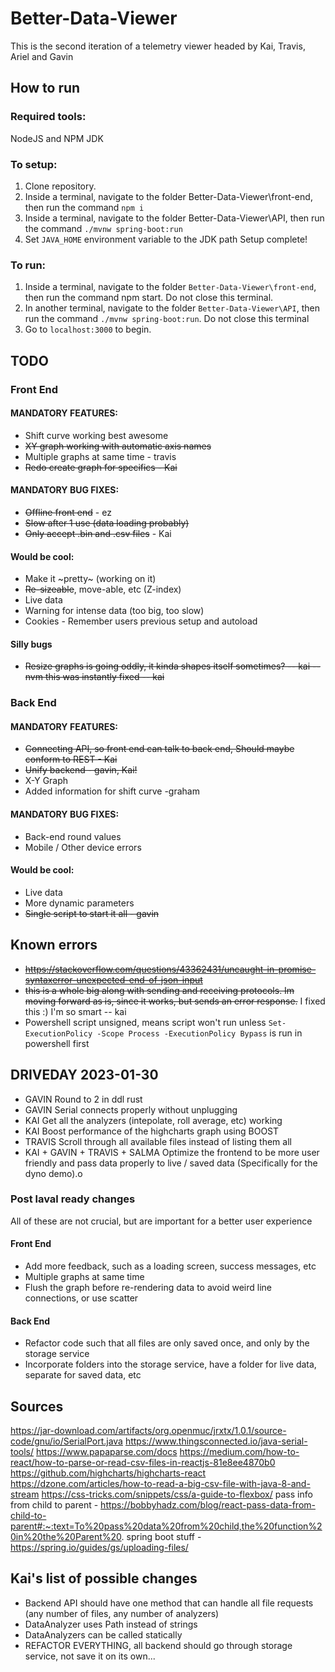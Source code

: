 # Better-Data-Viewer
This is the second iteration of a telemetry viewer headed by Kai, Travis, Ariel and Gavin

## How to run
### Required tools:

NodeJS and NPM
JDK

### To setup:

1. Clone repository.
2. Inside a terminal, navigate to the folder Better-Data-Viewer\front-end, then run the command `npm i`
3. Inside a terminal, navigate to the folder Better-Data-Viewer\API, then run the command `./mvnw spring-boot:run`
4. Set `JAVA_HOME` environment variable to the JDK path
Setup complete!

### To run:

1. Inside a terminal, navigate to the folder `Better-Data-Viewer\front-end`, then run the command npm start. Do not close this terminal.
2. In another terminal, navigate to the folder `Better-Data-Viewer\API`, then run the command `./mvnw spring-boot:run`. Do not close this terminal
3. Go to `localhost:3000` to begin.

## TODO

### Front End
#### MANDATORY FEATURES:
- Shift curve working best awesome
- ~~XY graph working with automatic axis names~~
- Multiple graphs at same time - travis
- ~~Redo create graph for specifics - Kai~~

#### MANDATORY BUG FIXES:
- ~~Offline front end~~ - ez
- ~~Slow after 1 use (data loading probably)~~
- ~~Only accept .bin and .csv files~~ - Kai

#### Would be cool:
- Make it ~pretty~ (working on it)
- ~~Re-sizeable~~, move-able, etc (Z-index)
- Live data
- Warning for intense data (too big, too slow)
- Cookies - Remember users previous setup and autoload

#### Silly bugs
- ~~Resize graphs is going oddly, it kinda shapes itself sometimes? -- kai -- nvm this was instantly fixed -- kai~~

### Back End
#### MANDATORY FEATURES:
- ~~Connecting API, so front end can talk to back end, Should maybe conform to REST - Kai~~
- ~~Unify backend - gavin, Kai!~~
- X-Y Graph
- Added information for shift curve -graham

#### MANDATORY BUG FIXES:
- Back-end round values
- Mobile / Other device errors

#### Would be cool:
- Live data
- More dynamic parameters
- ~~Single script to start it all - gavin~~

## Known errors
- ~~https://stackoverflow.com/questions/43362431/uncaught-in-promise-syntaxerror-unexpected-end-of-json-input~~
- ~~this is a whole big along with sending and receiving protocols. Im moving forward as is, since it works, but sends an error response.~~
I fixed this :) I'm so smart -- kai
- Powershell script unsigned, means script won't run unless `Set-ExecutionPolicy -Scope Process -ExecutionPolicy Bypass` is run in powershell first

## DRIVEDAY 2023-01-30
- GAVIN Round to 2 in ddl rust
- GAVIN Serial connects properly without unplugging
- KAI Get all the analyzers (intepolate, roll average, etc) working
- KAI Boost performance of the highcharts graph using BOOST
- TRAVIS Scroll through all available files instead of listing them all
- KAI + GAVIN + TRAVIS + SALMA Optimize the frontend to be more user friendly and pass data properly to live / saved data (Specifically for the dyno demo).o

### Post laval ready changes
All of these are not crucial, but are important for a better user experience

#### Front End
- Add more feedback, such as a loading screen, success messages, etc
- Multiple graphs at same time
- Flush the graph before re-rendering data to avoid weird line connections, or use scatter

#### Back End
- Refactor code such that all files are only saved once, and only by the storage service
- Incorporate folders into the storage service, have a folder for live data, separate for saved data, etc


## Sources
https://jar-download.com/artifacts/org.openmuc/jrxtx/1.0.1/source-code/gnu/io/SerialPort.java
https://www.thingsconnected.io/java-serial-tools/
https://www.papaparse.com/docs
https://medium.com/how-to-react/how-to-parse-or-read-csv-files-in-reactjs-81e8ee4870b0
https://github.com/highcharts/highcharts-react
https://dzone.com/articles/how-to-read-a-big-csv-file-with-java-8-and-stream
https://css-tricks.com/snippets/css/a-guide-to-flexbox/
pass info from child to parent - https://bobbyhadz.com/blog/react-pass-data-from-child-to-parent#:~:text=To%20pass%20data%20from%20child,the%20function%20in%20the%20Parent%20.
spring boot stuff - https://spring.io/guides/gs/uploading-files/


## Kai's list of possible changes
- Backend API should have one method that can handle all file requests (any number of files, any number of analyzers)
- DataAnalyzer uses Path instead of strings
- DataAnalyzers can be called statically
- REFACTOR EVERYTHING, all backend should go through storage service, not save it on its own...

